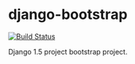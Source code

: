 django-bootstrap
================


[![Build Status](https://api.travis-ci.org/tantastik/django-bootstrap.png)](https://api.travis-ci.org/tantastik/django-bootstrap)

Django 1.5 project bootstrap project.


